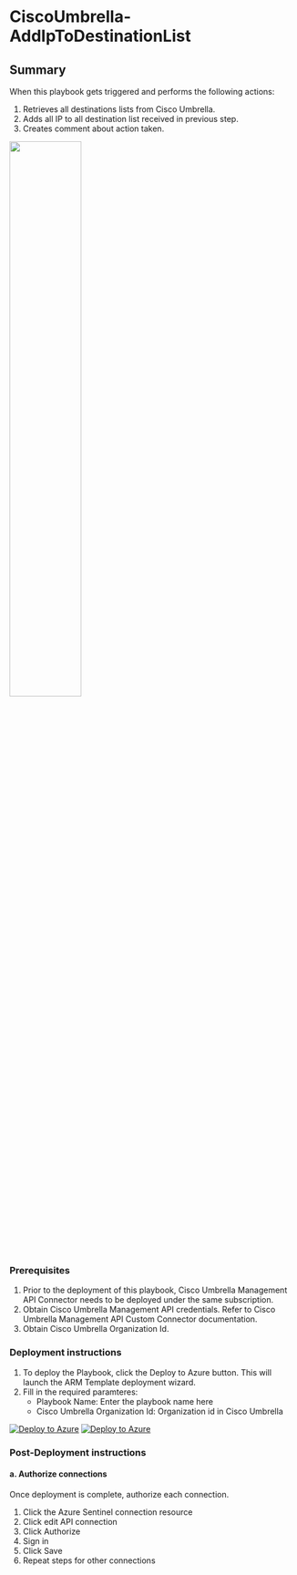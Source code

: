 # CiscoUmbrella-AddIpToDestinationList

## Summary

When  this playbook gets triggered and performs the following actions:

1. Retrieves all destinations lists from Cisco Umbrella.
2. Adds all IP to all destination list received in previous step.
3. Creates comment about action taken.

<img src="./Images/playbook_screenshot.png" width="50%"/><br>

### Prerequisites

1. Prior to the deployment of this playbook, Cisco Umbrella Management API Connector needs to be deployed under the same subscription.
2. Obtain Cisco Umbrella Management API credentials. Refer to Cisco Umbrella Management API Custom Connector documentation.
3. Obtain Cisco Umbrella Organization Id.

### Deployment instructions

1. To deploy the Playbook, click the Deploy to Azure button. This will launch the ARM Template deployment wizard.
2. Fill in the required paramteres:
    * Playbook Name: Enter the playbook name here
    * Cisco Umbrella Organization Id: Organization id in Cisco Umbrella

[![Deploy to Azure](https://aka.ms/deploytoazurebutton)](https://portal.azure.com/#create/Microsoft.Template/uri/https%3A%2F%2Fraw.githubusercontent.com%2Fsocprime%2FAzure-Sentinel%2Fmaster%2FMasterPlaybooks%2FRemediation-IP%2FCiscoUmbrella-BlockIP-Nested-Remediation%2Fazuredeploy.json)
[![Deploy to Azure](https://aka.ms/deploytoazuregovbutton)](https://portal.azure.us/#create/Microsoft.Template/uri/https%3A%2F%2Fraw.githubusercontent.com%2Fsocprime%2FAzure-Sentinel%2Fmaster%2FMasterPlaybooks%2FRemediation-IP%2FCiscoUmbrella-BlockIP-Nested-Remediation%2Fazuredeploy.json)

### Post-Deployment instructions

#### a. Authorize connections

Once deployment is complete, authorize each connection.

1. Click the Azure Sentinel connection resource
2. Click edit API connection
3. Click Authorize
4. Sign in
5. Click Save
6. Repeat steps for other connections
